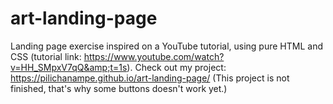 # art-landing-page
Landing page exercise inspired on a YouTube tutorial, using pure HTML and CSS (tutorial link: https://www.youtube.com/watch?v=HH_SMpxV7qQ&amp;t=1s). Check out my project: https://pilichanampe.github.io/art-landing-page/
(This project is not finished, that's why some buttons doesn't work yet.)
